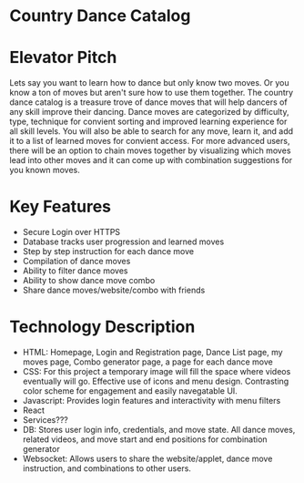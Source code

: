 # Country Dance Catalog 


# Elevator Pitch

Lets say you want to learn how to dance but only know two moves. Or you know a ton of moves but aren't sure how to use them together. The country dance catalog is a treasure trove of dance moves that will help dancers of any skill improve their dancing. Dance moves are categorized by difficulty, type, technique for convient sorting and improved learning experience for all skill levels. You will also be able to search for any move, learn it, and add it to a list of learned moves for convient access. For more advanced users, there will be an option to chain moves together by visualizing which moves lead into other moves and it can come up with combination suggestions for you known moves.


# Key Features
- Secure Login over HTTPS
- Database tracks user progression and learned moves
- Step by step instruction for each dance move
- Compilation of dance moves
- Ability to filter dance moves
- Ability to show dance move combo
- Share dance moves/website/combo with friends


# Technology Description
- HTML: Homepage, Login and Registration page, Dance List page, my moves page, Combo generator page, a page for each dance move
- CSS: For this project a temporary image will fill the space where videos eventually will go. Effective use of icons and menu design. Contrasting color scheme for engagement and easily navegatable UI.
- Javascript: Provides login features and interactivity with menu filters
- React
- Services???
- DB: Stores user login info, credentials, and move state. All dance moves, related videos, and move start and end positions for combination generator
- Websocket: Allows users to share the website/applet, dance move instruction, and combinations to other users.
